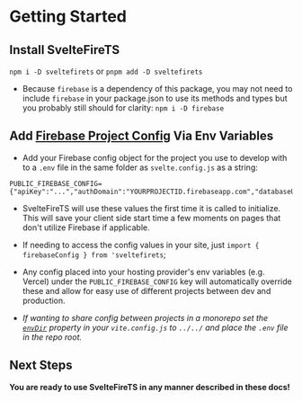 # Getting Started

## Install SvelteFireTS
`npm i -D sveltefirets` or `pnpm add -D sveltefirets`
- Because `firebase` is a dependency of this package, you may not need to include `firebase` in your package.json to use its methods and types but you probably still should for clarity: `npm i -D firebase`

## Add [Firebase Project Config](https://firebase.google.com/docs/web/learn-more#config-object) Via Env Variables
- Add your Firebase config object for the project you use to develop with to a `.env` file in the same folder as `svelte.config.js` as a string:
```
PUBLIC_FIREBASE_CONFIG={"apiKey":"...","authDomain":"YOURPROJECTID.firebaseapp.com","databaseURL":"https://YOURPROJECTID.firebaseio.com","projectId":"YOURPROJECTID","storageBucket":"YOURPROJECTID.appspot.com","messagingSenderId":"...","appId":"...","measurementId":"..."}
```

- SvelteFireTS will use these values the first time it is called to initialize. This will save your client side start time a few moments on pages that don't utilize Firebase if applicable. 

- If needing to access the config values in your site, just `import { firebaseConfig } from 'sveltefirets`;

- Any config placed into your hosting provider's env variables (e.g. Vercel) under the `PUBLIC_FIREBASE_CONFIG` key will automatically override these and allow for easy use of different projects between dev and production.
- *If wanting to share config between projects in a monorepo set the [`envDir`](https://vitejs.dev/config/#envdir) property in your `vite.config.js` to `../../` and place the `.env` file in the repo root.*


## Next Steps

**You are ready to use SvelteFireTS in any manner described in these docs!** 
